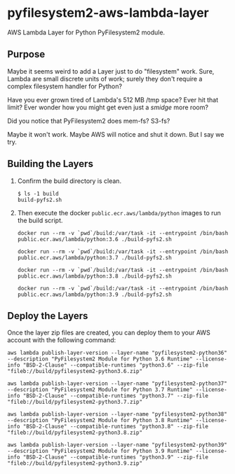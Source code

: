 # pyfilesystem2-aws-lambda-layer

AWS Lambda Layer for Python PyFilesystem2 module.

## Purpose

Maybe it seems weird to add a Layer just to do "filesystem" work.  Sure, Lambda are small discrete units of work; surely they don't require a complex filesystem handler for Python?

Have you ever grown tired of Lambda's 512 MB /tmp space?  Ever hit that limit?  Ever wonder how you might get even just a *smidge* more room?

Did you notice that PyFilesystem2 does mem-fs?  S3-fs?

Maybe it won't work.  Maybe AWS will notice and shut it down.  But I say we try.

## Building the Layers

1. Confirm the build directory is clean.

    ``` shell
    $ ls -1 build
    build-pyfs2.sh
    ```

2. Then execute the docker `public.ecr.aws/lambda/python` images to run the build script.

    ``` shell
    docker run --rm -v `pwd`/build:/var/task -it --entrypoint /bin/bash public.ecr.aws/lambda/python:3.6 ./build-pyfs2.sh

    docker run --rm -v `pwd`/build:/var/task -it --entrypoint /bin/bash public.ecr.aws/lambda/python:3.7 ./build-pyfs2.sh

    docker run --rm -v `pwd`/build:/var/task -it --entrypoint /bin/bash public.ecr.aws/lambda/python:3.8 ./build-pyfs2.sh

    docker run --rm -v `pwd`/build:/var/task -it --entrypoint /bin/bash public.ecr.aws/lambda/python:3.9 ./build-pyfs2.sh
    ```

## Deploy the Layers

Once the layer zip files are created, you can deploy them to your AWS account with the following command:

``` shell
aws lambda publish-layer-version --layer-name "pyfilesystem2-python36" --description "PyFilesystem2 Module for Python 3.6 Runtime" --license-info "BSD-2-Clause" --compatible-runtimes "python3.6" --zip-file "fileb://build/pyfilesystem2-python3.6.zip"

aws lambda publish-layer-version --layer-name "pyfilesystem2-python37" --description "PyFilesystem2 Module for Python 3.7 Runtime" --license-info "BSD-2-Clause" --compatible-runtimes "python3.7" --zip-file "fileb://build/pyfilesystem2-python3.7.zip"

aws lambda publish-layer-version --layer-name "pyfilesystem2-python38" --description "PyFilesystem2 Module for Python 3.8 Runtime" --license-info "BSD-2-Clause" --compatible-runtimes "python3.8" --zip-file "fileb://build/pyfilesystem2-python3.8.zip"

aws lambda publish-layer-version --layer-name "pyfilesystem2-python39" --description "PyFilesystem2 Module for Python 3.9 Runtime" --license-info "BSD-2-Clause" --compatible-runtimes "python3.9" --zip-file "fileb://build/pyfilesystem2-python3.9.zip"
```
